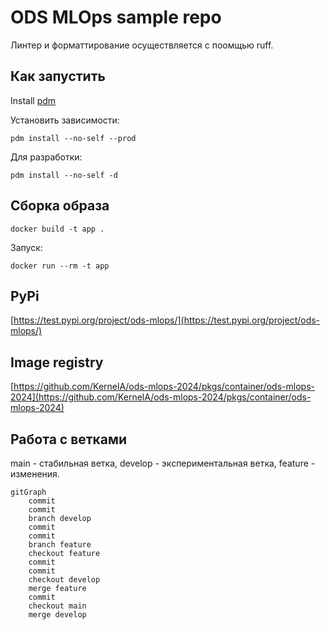 # ODS MLOps sample repo

Линтер и форматтирование осуществляется с поомщью ruff.

## Как запустить

Install [pdm](https://daobook.github.io/pdm/)

Установить зависимости:
```
pdm install --no-self --prod
```

Для разработки:
```
pdm install --no-self -d
```

## Сборка образа

```
docker build -t app .
```

Запуск:
```
docker run --rm -t app
```

## PyPi

[https://test.pypi.org/project/ods-mlops/](https://test.pypi.org/project/ods-mlops/)

## Image registry

[https://github.com/KernelA/ods-mlops-2024/pkgs/container/ods-mlops-2024](https://github.com/KernelA/ods-mlops-2024/pkgs/container/ods-mlops-2024)

## Работа с ветками

main - стабильная ветка, develop - экспериментальная ветка, feature - изменения.

```mermaid
gitGraph
    commit
    commit
    branch develop
    commit
    commit
    branch feature
    checkout feature
    commit
    commit
    checkout develop
    merge feature
    commit
    checkout main
    merge develop

```

